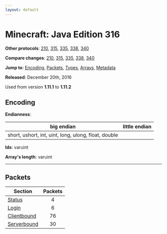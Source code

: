 ```yaml
---
layout: default
---
```


# Minecraft: Java Edition 316

**Other protocols**: [210](./java316), [315](./java316), [335](./java316), [338](./java316), [340](./java316)

**Compare changes**: [210](../diff/java/210-316), [315](../diff/java/315-316), [335](../diff/java/316-335), [338](../diff/java/316-338), [340](../diff/java/316-340)

**Jump to**: [Encoding](#encoding), [Packets](#packets), [Types](java316/types), [Arrays](java316/arrays), [Metadata](java316/metadata)

**Released**: December 20th, 2016

Used from version **1.11.1** to **1.11.2**

## Encoding

**Endianness**:

big endian | little endian
---|---
short, ushort, int, uint, long, ulong, float, double | 

**Ids**: varuint

**Array's length**: varuint

-----
## Packets

Section | Packets
---|:---:
[Status](java316/status) | 4
[Login](java316/login) | 6
[Clientbound](java316/clientbound) | 76
[Serverbound](java316/serverbound) | 30
